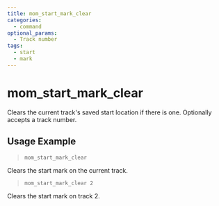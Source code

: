 ```yaml
---
title: mom_start_mark_clear
categories:
  - command
optional_params:
  - Track number
tags:
  - start
  - mark
---
```


# mom_start_mark_clear

Clears the current track's saved start location if there is one.
Optionally accepts a track number.

## Usage Example

> `mom_start_mark_clear`

Clears the start mark on the current track.

> `mom_start_mark_clear 2`

Clears the start mark on track 2.
